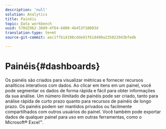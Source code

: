 ```yaml
---
description: 'null'
solution: Analytics
title: Painéis
topic: Data workbench
uuid: 578d29b2-3609-4f64-b800-4b453f10083d
translation-type: tm+mt
source-git-commit: aec1f7b14198cdde91f61d490a235022943bfedb

---
```



# Painéis{#dashboards}

Os painéis são criados para visualizar métricas e fornecer recursos analíticos interativos com dados. Ao clicar em itens em um painel, você pode segmentar os dados de forma rápida e fácil para obter informações da sua análise. Um número ilimitado de painéis pode ser criado, tanto para análise rápida de curto prazo quanto para recursos de painéis de longo prazo. Os painéis podem ser mantidos privados ou facilmente compartilhados com outros usuários do painel. Você também pode exportar dados de qualquer painel para uso em outras ferramentas, como o Microsoft® Excel™.
